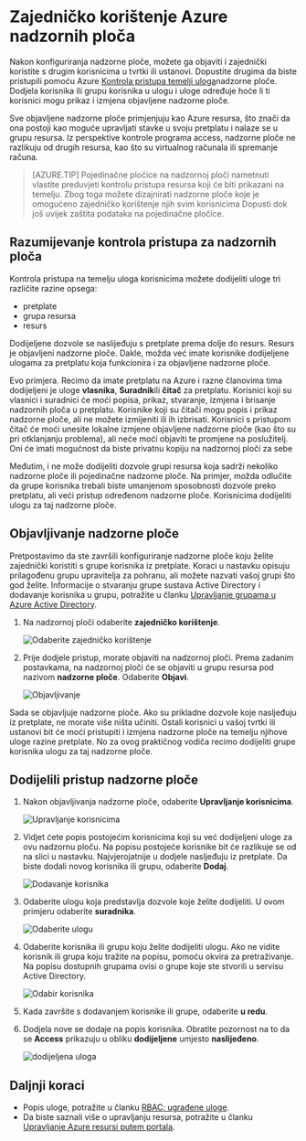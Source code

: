<properties
   pageTitle="Pristup Azure portala nadzorne ploče | Microsoft Azure"
   description="U ovom se članku objašnjava kako zajednički koristiti pristup nadzorne ploče na portalu za Azure."
   services="azure-portal"
   documentationCenter=""
   authors="tfitzmac"
   manager="timlt"
   editor="tysonn"/>

<tags
   ms.service="multiple"
   ms.devlang="NA"
   ms.topic="article"
   ms.tgt_pltfrm="NA"
   ms.workload="na"
   ms.date="08/01/2016"
   ms.author="tomfitz"/>

# <a name="sharing-azure-dashboards"></a>Zajedničko korištenje Azure nadzornih ploča

Nakon konfiguriranja nadzorne ploče, možete ga objaviti i zajednički koristite s drugim korisnicima u tvrtki ili ustanovi. Dopustite drugima da biste pristupili pomoću Azure [Kontrola pristupa temelji uloga](../active-directory/role-based-access-control-configure.md)nadzorne ploče. Dodjela korisnika ili grupu korisnika u ulogu i uloge određuje hoće li ti korisnici mogu prikaz i izmjena objavljene nadzorne ploče. 

Sve objavljene nadzorne ploče primjenjuju kao Azure resursa, što znači da ona postoji kao moguće upravljati stavke u svoju pretplatu i nalaze se u grupu resursa.  Iz perspektive kontrole programa access, nadzorne ploče ne razlikuju od drugih resursa, kao što su virtualnog računala ili spremanje računa.

> [AZURE.TIP] Pojedinačne pločice na nadzornoj ploči nametnuti vlastite preduvjeti kontrolu pristupa resursa koji će biti prikazani na temelju.  Zbog toga možete dizajnirati nadzorne ploče koje je omogućeno zajedničko korištenje njih svim korisnicima Dopusti dok još uvijek zaštita podataka na pojedinačne pločice.

## <a name="understanding-access-control-for-dashboards"></a>Razumijevanje kontrola pristupa za nadzornih ploča

Kontrola pristupa na temelju uloga korisnicima možete dodijeliti uloge tri različite razine opsega:

- pretplate
- grupa resursa
- resurs

Dodijeljene dozvole se naslijeđuju s pretplate prema dolje do resurs. Resurs je objavljeni nadzorne ploče. Dakle, možda već imate korisnike dodijeljene ulogama za pretplatu koja funkcionira i za objavljene nadzorne ploče. 

Evo primjera.  Recimo da imate pretplatu na Azure i razne članovima tima dodijeljeni je uloge **vlasnika**, **Suradnik**ili **čitač** za pretplatu. Korisnici koji su vlasnici i suradnici će moći popisa, prikaz, stvaranje, izmjena i brisanje nadzornih ploča u pretplatu.  Korisnike koji su čitači mogu popis i prikaz nadzorne ploče, ali ne možete izmijeniti ili ih izbrisati.  Korisnici s pristupom čitač će moći unesite lokalne izmjene objavljene nadzorne ploče (kao što su pri otklanjanju problema), ali neće moći objaviti te promjene na poslužitelj.  Oni će imati mogućnost da biste privatnu kopiju na nadzornoj ploči za sebe

Međutim, i ne može dodijeliti dozvole grupi resursa koja sadrži nekoliko nadzorne ploče ili pojedinačne nadzorne ploče. Na primjer, možda odlučite da grupe korisnika trebali biste umanjenom sposobnosti dozvole preko pretplatu, ali veći pristup određenom nadzorne ploče. Korisnicima dodijeliti ulogu za taj nadzorne ploče. 

## <a name="publish-dashboard"></a>Objavljivanje nadzorne ploče

Pretpostavimo da ste završili konfiguriranje nadzorne ploče koju želite zajednički koristiti s grupe korisnika iz pretplate. Koraci u nastavku opisuju prilagođenu grupu upravitelja za pohranu, ali možete nazvati vašoj grupi što god želite. Informacije o stvaranju grupe sustava Active Directory i dodavanje korisnika u grupu, potražite u članku [Upravljanje grupama u Azure Active Directory](../active-directory/active-directory-accessmanagement-manage-groups.md).

1. Na nadzornoj ploči odaberite **zajedničko korištenje**.

     ![Odaberite zajedničko korištenje](./media/azure-portal-dashboard-share-access/select-share.png)

2. Prije dodjele pristup, morate objaviti na nadzornoj ploči. Prema zadanim postavkama, na nadzornoj ploči će se objaviti u grupu resursa pod nazivom **nadzorne ploče**. Odaberite **Objavi**.

     ![Objavljivanje](./media/azure-portal-dashboard-share-access/publish.png)

Sada se objavljuje nadzorne ploče. Ako su prikladne dozvole koje nasljeđuju iz pretplate, ne morate više ništa učiniti. Ostali korisnici u vašoj tvrtki ili ustanovi bit će moći pristupiti i izmjena nadzorne ploče na temelju njihove uloge razine pretplate. No za ovog praktičnog vodiča recimo dodijeliti grupe korisnika ulogu za taj nadzorne ploče.

## <a name="assign-access-to-a-dashboard"></a>Dodijelili pristup nadzorne ploče

1. Nakon objavljivanja nadzorne ploče, odaberite **Upravljanje korisnicima**.

     ![Upravljanje korisnicima](./media/azure-portal-dashboard-share-access/manage-users.png)

2. Vidjet ćete popis postojećim korisnicima koji su već dodijeljeni uloge za ovu nadzornu ploču. Na popisu postojeće korisnike bit će razlikuje se od na slici u nastavku. Najvjerojatnije u dodjele nasljeđuju iz pretplate. Da biste dodali novog korisnika ili grupu, odaberite **Dodaj**.

     ![Dodavanje korisnika](./media/azure-portal-dashboard-share-access/existing-users.png)

3. Odaberite ulogu koja predstavlja dozvole koje želite dodijeliti. U ovom primjeru odaberite **suradnika**.

     ![Odaberite ulogu](./media/azure-portal-dashboard-share-access/select-role.png)

4. Odaberite korisnika ili grupu koju želite dodijeliti ulogu. Ako ne vidite korisnik ili grupa koju tražite na popisu, pomoću okvira za pretraživanje. Na popisu dostupnih grupama ovisi o grupe koje ste stvorili u servisu Active Directory.

     ![Odabir korisnika](./media/azure-portal-dashboard-share-access/select-user.png) 

5. Kada završite s dodavanjem korisnike ili grupe, odaberite **u redu**. 

6. Dodjela nove se dodaje na popis korisnika. Obratite pozornost na to da se **Access** prikazuju u obliku **dodijeljene** umjesto **naslijeđeno**.

     ![dodijeljena uloga](./media/azure-portal-dashboard-share-access/assigned-roles.png)

## <a name="next-steps"></a>Daljnji koraci

- Popis uloge, potražite u članku [RBAC: ugrađene uloge](../active-directory/role-based-access-built-in-roles.md).
- Da biste saznali više o upravljanju resursa, potražite u članku [Upravljanje Azure resursi putem portala](resource-group-portal.md).